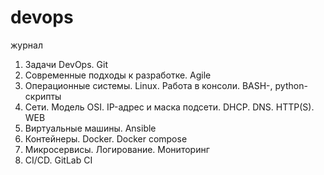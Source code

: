 # devops
журнал

1. Задачи DevOps. Git
2. Современные подходы к разработке. Agile
3. Операционные системы. Linux. Работа в консоли. BASH-, python-скрипты
4. Сети. Модель OSI. IP-адрес и маска подсети. DHCP. DNS. HTTP(S). WEB
5. Виртуальные машины. Ansible
6. Контейнеры. Docker. Docker compose
7. Микросервисы. Логирование. Мониторинг
8. CI/CD. GitLab CI
